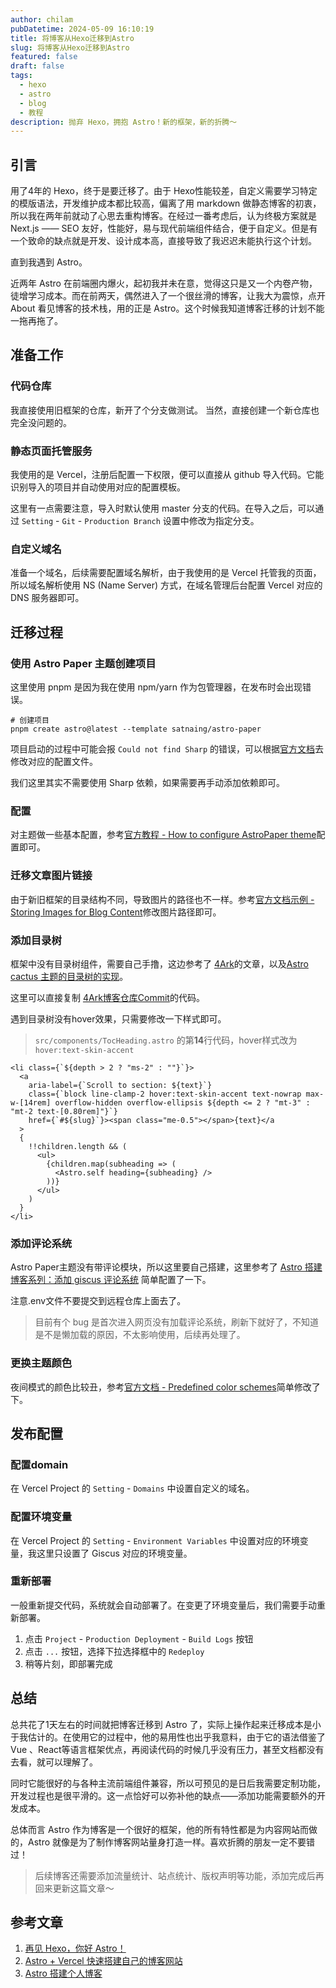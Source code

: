 ```yaml
---
author: chilam
pubDatetime: 2024-05-09 16:10:19
title: 将博客从Hexo迁移到Astro
slug: 将博客从Hexo迁移到Astro
featured: false
draft: false
tags:
  - hexo
  - astro
  - blog
  - 教程
description: 抛弃 Hexo，拥抱 Astro！新的框架，新的折腾～
---
```


## 引言

用了4年的 Hexo，终于是要迁移了。由于 Hexo性能较差，自定义需要学习特定的模版语法，开发维护成本都比较高，偏离了用 markdown 做静态博客的初衷，所以我在两年前就动了心思去重构博客。在经过一番考虑后，认为终极方案就是 Next.js —— SEO 友好，性能好，易与现代前端组件结合，便于自定义。但是有一个致命的缺点就是开发、设计成本高，直接导致了我迟迟未能执行这个计划。

直到我遇到 Astro。

近两年 Astro 在前端圈内爆火，起初我并未在意，觉得这只是又一个内卷产物，徒增学习成本。而在前两天，偶然进入了一个很丝滑的博客，让我大为震惊，点开 About 看见博客的技术栈，用的正是 Astro。这个时候我知道博客迁移的计划不能一拖再拖了。

## 准备工作

### 代码仓库

我直接使用旧框架的仓库，新开了个分支做测试。
当然，直接创建一个新仓库也完全没问题的。

### 静态页面托管服务

我使用的是 Vercel，注册后配置一下权限，便可以直接从 github 导入代码。它能识别导入的项目并自动使用对应的配置模板。

这里有一点需要注意，导入时默认使用 master 分支的代码。在导入之后，可以通过 `Setting` - `Git` - `Production Branch` 设置中修改为指定分支。

### 自定义域名

准备一个域名，后续需要配置域名解析，由于我使用的是 Vercel 托管我的页面，所以域名解析使用 NS (Name Server) 方式，在域名管理后台配置 Vercel 对应的 DNS 服务器即可。

## 迁移过程

### 使用 Astro Paper 主题创建项目

这里使用 pnpm 是因为我在使用 npm/yarn 作为包管理器，在发布时会出现错误。

```shell
# 创建项目
pnpm create astro@latest --template satnaing/astro-paper
```

项目启动的过程中可能会报 `Could not find Sharp` 的错误，可以根据[官方文档](https://docs.astro.build/en/reference/errors/missing-sharp/)去修改对应的配置文件。

我们这里其实不需要使用 Sharp 依赖，如果需要再手动添加依赖即可。

### 配置

对主题做一些基本配置，参考[官方教程 - How to configure AstroPaper theme](https://astro-paper.pages.dev/posts/how-to-configure-astropaper-theme/)配置即可。

### 迁移文章图片链接

由于新旧框架的目录结构不同，导致图片的路径也不一样。参考[官方文档示例 - Storing Images for Blog Content](https://astro-paper.pages.dev/posts/adding-new-posts-in-astropaper-theme/#storing-images-for-blog-content)修改图片路径即可。

### 添加目录树

框架中没有目录树组件，需要自己手撸，这边参考了 [4Ark](https://4ark.me/posts/2024-03-20-hexo-to-astro/#%E6%96%87%E7%AB%A0%E7%9B%AE%E5%BD%95)的文章，以及[Astro cactus 主题的目录树的实现](https://github.com/chrismwilliams/astro-theme-cactus/commit/b8925a8c9cccefc30daf2ca90ebed925ba879af1)。

这里可以直接复制 [4Ark博客仓库Commit](https://github.com/gd4Ark/gd4Ark.github.io/commits/astro-paper/)的代码。

遇到目录树没有hover效果，只需要修改一下样式即可。

> `src/components/TocHeading.astro` 的第**14**行代码，hover样式改为 `hover:text-skin-accent`

```astro
<li class={`${depth > 2 ? "ms-2" : ""}`}>
  <a
    aria-label={`Scroll to section: ${text}`}
    class={`block line-clamp-2 hover:text-skin-accent text-nowrap max-w-[14rem] overflow-hidden overflow-ellipsis ${depth <= 2 ? "mt-3" : "mt-2 text-[0.80rem]"}`}
    href={`#${slug}`}><span class="me-0.5"></span>{text}</a
  >
  {
    !!children.length && (
      <ul>
        {children.map(subheading => (
          <Astro.self heading={subheading} />
        ))}
      </ul>
    )
  }
</li>
```

### 添加评论系统

Astro Paper主题没有带评论模块，所以这里要自己搭建，这里参考了 [Astro 搭建博客系列：添加 giscus 评论系统](https://www.jizhule.cn/posts/astro-%E6%90%AD%E5%BB%BA%E5%8D%9A%E5%AE%A2%E7%B3%BB%E5%88%97%E6%B7%BB%E5%8A%A0-giscus-%E8%AF%84%E8%AE%BA%E7%B3%BB%E7%BB%9F) 简单配置了一下。

注意.env文件不要提交到远程仓库上面去了。

> 目前有个 bug 是首次进入网页没有加载评论系统，刷新下就好了，不知道是不是懒加载的原因，不太影响使用，后续再处理了。

### 更换主题颜色

夜间模式的颜色比较丑，参考[官方文档 - Predefined color schemes](https://astro-paper.pages.dev/posts/predefined-color-schemes/)简单修改了下。

## 发布配置

### 配置domain

在 Vercel Project 的 `Setting` - `Domains` 中设置自定义的域名。

### 配置环境变量

在 Vercel Project 的 `Setting` - `Environment Variables` 中设置对应的环境变量，我这里只设置了 Giscus 对应的环境变量。

### 重新部署

一般重新提交代码，系统就会自动部署了。在变更了环境变量后，我们需要手动重新部署。

1. 点击 `Project` - `Production Deployment` - `Build Logs` 按钮
2. 点击 `...` 按钮，选择下拉选择框中的 `Redeploy`
3. 稍等片刻，即部署完成

## 总结

总共花了1天左右的时间就把博客迁移到 Astro 了，实际上操作起来迁移成本是小于我估计的。在使用它的过程中，他的易用性也出乎我意料，由于它的语法借鉴了Vue 、React等语言框架优点，再阅读代码的时候几乎没有压力，甚至文档都没有去看，就可以理解了。

同时它能很好的与各种主流前端组件兼容，所以可预见的是日后我需要定制功能，开发过程也是很平滑的。这一点恰好可以弥补他的缺点——添加功能需要额外的开发成本。

总体而言 Astro 作为博客是一个很好的框架，他的所有特性都是为内容网站而做的，Astro 就像是为了制作博客网站量身打造一样。喜欢折腾的朋友一定不要错过！

> 后续博客还需要添加流量统计、站点统计、版权声明等功能，添加完成后再回来更新这篇文章～

## 参考文章

1. [再见 Hexo，你好 Astro！](https://4ark.me/posts/2024-03-20-hexo-to-astro/)
2. [Astro + Vercel 快速搭建自己的博客网站](https://www.jizhule.cn/posts/astro--vercel-%E5%BF%AB%E9%80%9F%E6%90%AD%E5%BB%BA%E8%87%AA%E5%B7%B1%E7%9A%84%E5%8D%9A%E5%AE%A2%E7%BD%91%E7%AB%99)
3. [Astro 搭建个人博客](https://xiaoshu.zhubai.love/posts/2236736097726132224)
